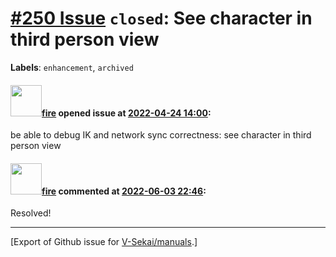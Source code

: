 # [\#250 Issue](https://github.com/V-Sekai/manuals/issues/250) `closed`: See character in third person view
**Labels**: `enhancement`, `archived`


#### <img src="https://avatars.githubusercontent.com/u/32321?u=c2e06a3d2b49a467aa907e54aa259516440267cc&v=4" width="50">[fire](https://github.com/fire) opened issue at [2022-04-24 14:00](https://github.com/V-Sekai/manuals/issues/250):

be able to debug IK and network sync correctness: see character in third person view

#### <img src="https://avatars.githubusercontent.com/u/32321?u=c2e06a3d2b49a467aa907e54aa259516440267cc&v=4" width="50">[fire](https://github.com/fire) commented at [2022-06-03 22:46](https://github.com/V-Sekai/manuals/issues/250#issuecomment-1146430924):

Resolved!


-------------------------------------------------------------------------------



[Export of Github issue for [V-Sekai/manuals](https://github.com/V-Sekai/manuals).]
